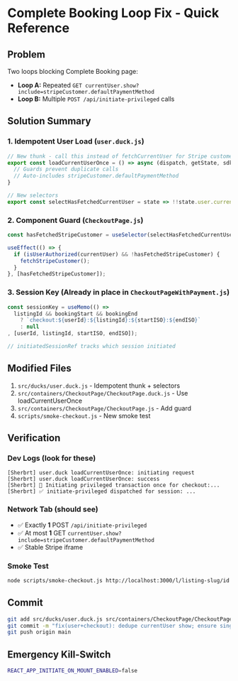 # Complete Booking Loop Fix - Quick Reference

## Problem
Two loops blocking Complete Booking page:
- **Loop A:** Repeated `GET currentUser.show?include=stripeCustomer.defaultPaymentMethod`
- **Loop B:** Multiple `POST /api/initiate-privileged` calls

## Solution Summary

### 1. Idempotent User Load (`user.duck.js`)
```javascript
// New thunk - call this instead of fetchCurrentUser for Stripe customer data
export const loadCurrentUserOnce = () => async (dispatch, getState, sdk) => {
  // Guards prevent duplicate calls
  // Auto-includes stripeCustomer.defaultPaymentMethod
}

// New selectors
export const selectHasFetchedCurrentUser = state => !!state.user.currentUserFetched;
```

### 2. Component Guard (`CheckoutPage.js`)
```javascript
const hasFetchedStripeCustomer = useSelector(selectHasFetchedCurrentUser);

useEffect(() => {
  if (isUserAuthorized(currentUser) && !hasFetchedStripeCustomer) {
    fetchStripeCustomer();
  }
}, [hasFetchedStripeCustomer]);
```

### 3. Session Key (Already in place in `CheckoutPageWithPayment.js`)
```javascript
const sessionKey = useMemo(() => 
  listingId && bookingStart && bookingEnd
    ? `checkout:${userId}:${listingId}:${startISO}:${endISO}`
    : null
, [userId, listingId, startISO, endISO]);

// initiatedSessionRef tracks which session initiated
```

## Modified Files
1. `src/ducks/user.duck.js` - Idempotent thunk + selectors
2. `src/containers/CheckoutPage/CheckoutPage.duck.js` - Use loadCurrentUserOnce
3. `src/containers/CheckoutPage/CheckoutPage.js` - Add guard
4. `scripts/smoke-checkout.js` - New smoke test

## Verification

### Dev Logs (look for these)
```
[Sherbrt] user.duck loadCurrentUserOnce: initiating request
[Sherbrt] user.duck loadCurrentUserOnce: success
[Sherbrt] 🚀 Initiating privileged transaction once for checkout:...
[Sherbrt] ✅ initiate-privileged dispatched for session: ...
```

### Network Tab (should see)
- ✅ Exactly **1** POST `/api/initiate-privileged`
- ✅ At most **1** GET `currentUser.show?include=stripeCustomer.defaultPaymentMethod`
- ✅ Stable Stripe iframe

### Smoke Test
```bash
node scripts/smoke-checkout.js http://localhost:3000/l/listing-slug/id
```

## Commit
```bash
git add src/ducks/user.duck.js src/containers/CheckoutPage/CheckoutPage.duck.js src/containers/CheckoutPage/CheckoutPage.js scripts/smoke-checkout.js
git commit -m "fix(user+checkout): dedupe currentUser show; ensure single initiate; unblock Complete Booking"
git push origin main
```

## Emergency Kill-Switch
```bash
REACT_APP_INITIATE_ON_MOUNT_ENABLED=false
```

